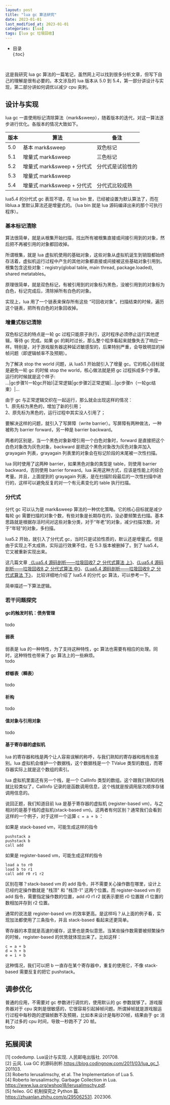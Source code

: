 ```yaml
---
layout: post
title: "lua gc 算法研究"
date: 2023-01-01
last_modified_at: 2023-01-01
categories: [lua]
tags: [lua gc 垃圾回收]
---
```


* 目录  
{:toc}
<br/>  


这是我研究 lua gc 算法的一篇笔记，虽然网上可以找到很多分析文章，但写下自己的理解是很有必要的。本文涉及的 lua 版本从 5.0 到 5.4，第一部分讲设计与实现，第二部分讲如何调优以减少 cpu 突刺。   


## 设计与实现
lua gc 一直使用标记清除算法（mark&sweep），随着版本的迭代，对这一算法逐步进行优化。各版本的情况大致如下。  

|版本|算法|备注|
|--|--|--|
|5.0|基本 mark&sweep|双色标记|
|5.1|增量式 mark&sweep|三色标记|
|5.2|增量式 mark&sweep + 分代式|分代式是试验性的|
|5.3|增量式 mark&sweep||
|5.4|增量式 mark&sweep + 分代式|分代式比较成熟|

lua5.4 的分代式 gc 表现不错，在 lua bin 里，已经被设置为默认算法了，而在 liblua.a 里默认算法还是增量式的。（lua bin 就是 lua 源码编译出来的那个可执行程序）。  


### 基本标记清除
算法很简单，就是从根集开始扫描，找出所有被根集直接或间接引用到的对象，然后把不再被引用的对象都回收掉。  

所谓根集，就是 lua 虚拟机使用的基础对象，这些对象从虚拟机诞生到销毁都始终存活着，虚拟机运行过程中产生的其他对象都直接或间接被这些基础对象引用到。根集包含这些对象：registry(global table, main thread, package.loaded), shared metatables。   

原理很简单，就是双色标记，有被引用到的对象标为黑色，没被引用到的对象标为白色，标记完成后，清除掉所有白色的对象。  

实现上，lua 用了一个链表来保存所有这些 “可回收对象”。扫描结束的时候，遍历这个链表，把所有白色的对象回收掉。    


### 增量式标记清除
双色标记法的特点是一轮 gc 过程只能原子执行，这时程序必须停止运行其他逻辑，等待 gc 完成。如果 gc 的耗时过长，那么整个程序看起来就像失去了响应一样。特别是，对于游戏服务器这种延迟敏感型的，后果特别严重，会导致明显的掉帧问题（即逻辑帧率不及预期）。  

为了解决 stop the world 问题，从 lua5.1 开始就引入了增量 gc。它的核心目标就是避免一轮 gc 的时候 stop the world，核心做法就是把 gc 过程拆成多个步骤。运行的时候就是这个样子:   
...|gc步骤1(一轮gc开始)|正常逻辑|gc步骤2|正常逻辑|...|gc步骤n（一轮gc结束）|...  

由于 gc 与正常逻辑交织在一起运行，那么就会出现这样的情况：  
1、原先标为黑色的，增加了新的引用；   
2、原先标为黑色的，运行过程中其实没人引用了； 

要解决这样的问题，就引入了写屏障（write barrier）。写屏障有两种做法，一种被称为 barrier forward，另一种是 barrier backward。  

两者的区别是，当一个黑色对象新增引用一个白色对象时，forward 是直接把这个白色对象改为灰色对象，backward 是把这个黑色对象改为灰色对象并加入 grayagain 列表，grayagain 列表里的对象会在标记阶段的末尾被一次性扫描。

lua 同时使用了这两种 barrier，如果黑色对象的类型是 table，则使用 barrier backward，否则使用 barrier forward。lua 采用这种方式，应该是性能上的综合考量。并且，上面提到的 grayagain 列表，是在扫描阶段最后的一次性扫描中进行的，这样可以避免反复的对一个有元素变化的 table 执行扫描。  


### 分代式
分代 gc 可以认为是 mark&sweep 算法的一种优化策略。它的核心目标就是减少每轮 gc 需要扫描的对象个数，有些对象是长期存在的，没必要频繁去扫描。基本思路就是根据存活时间对这些对象分类，对于“年老”的对象，减少扫描次数，对于“年轻”的对象，多扫描。     

lua5.2 开始，就引入了分代式 gc，当时只是试验性质的，默认还是增量式。但是由于实现上不太成熟，实际运行效果不佳，在 5.3 版本被删掉了。到了 lua5.4，它又被重新实现出来。   

这几篇文章 [《Lua5.4 源码剖析——垃圾回收7 之 分代式算法 上》](https://zhuanlan.zhihu.com/p/601609031)、[《Lua5.4 源码剖析——垃圾回收8 之 分代式算法 中》](https://zhuanlan.zhihu.com/p/605301309)、[《Lua5.4 源码剖析——垃圾回收9 之 分代式算法 下》](https://zhuanlan.zhihu.com/p/608018655)，
比较详细地介绍了 lua5.4 的分代 gc 算法，可以参考一下。  

简单描述一下算法逻辑。   





### 若干问题探究
#### gc的触发时机：债务管理
todo

#### 弱表
弱表是 lua 的一种特性，为了支持这种特性，gc 算法也需要有相应的处理。同时，这种特性也带来了 gc 算法上的一些麻烦。   
todo


#### 蜉蝣表（瞬表）
todo

#### 析构
todo

#### 值对象与引用对象
todo

#### 基于寄存器的虚拟机
lua 的寄存器和栈是两个让人容易误解的称呼，与我们熟知的寄存器和栈有些差别。lua 虚拟机会维护一个数据栈，这个数据栈是一个 TValue 类型的数组，而寄存器实际上就是这个数组的索引。  

lua 虚拟机里面还有另一个栈，是一个 CallInfo 类型的数组。这个跟我们熟知的栈就比较类似了，CallInfo 记录的是函数调用信息，这个栈就是按调用层次顺序存储调用信息的。  

说回正题，我们知道目前 lua 是基于寄存器的虚拟机 (register-based vm)，与之相对的是基于栈的虚拟机(stack-based vm)。这两者有何区别？通常我们会看到这样的一个例子，对于这样一个运算 `c = a + b` ：

如果是 stack-based vm，可能生成这样的指令
```
pushstack a 
pushstack b
call add
```

如果是 register-based vm，可能生成这样的指令
```
load a to r0
load b to r1
call add r0 r1 r2
```

区别在哪？stack-based vm 的 add 指令，并不需要关心操作数在哪里，设计上已经约定操作数就是 "栈顶" 和 "栈顶-1" 这两个位置。而 register-based vm 的 add 指令，需要指定操作数的位置，add r0 r1 r2 就表示要把 r0 位置跟 r1 位置的数相加并存到 r2 位置。  

通常的说法是 register-based vm 的效率更高。是这样吗？从上面的例子看，实现加法都使用了三条指令，并且 stack-based 看起来还更简单。   

寄存器的本意就是高速的缓存，这里也是类似意思。当某些操作数需要被频繁操作的时候，register-based 的优势就体现出来了。比如这样：  
```
c = a + b
d = h + b
e = i + b
```

这种情况，我们可以把 b 一直存在某个寄存器中，重复的使用它，不像 stack-based 需要反复的把它 pushstack。  



## 调参优化
普通的应用，不需要对 gc 参数进行调优的，使用默认的 gc 参数就够了。游戏服务器对于 cpu 突刺是很敏感的，它很容易引起掉帧问题。所谓掉帧就是游戏服运行过程中每秒跑的逻辑帧数不及预期，比如本来设计是每秒20帧，结果由于 gc 消耗了过多的 cpu 时间，导致一秒跑不了 20 帧。    
todo


## 拓展阅读
[1] codedump. Lua设计与实现. 人民邮电出版社. 201708.   
[2] 云风. Lua GC 的源码剖析.https://blog.codingnow.com/2011/03/lua_gc_1. 201103.   
[3] Roberto Ierusalimschy, et al. The Implementation of Lua 5.   
[4] Roberto Ierusalimschy. Garbage Collection in Lua. https://www.lua.org/wshop18/Ierusalimschy.pdf.    
[5] feileo. GC 机制探究之 Python 篇. https://zhuanlan.zhihu.com/p/295062531. 202306.   